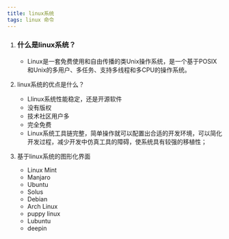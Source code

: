 ```yaml
---
title: linux系统
tags: linux 命令
---
```



1. ### 什么是linux系统？

    - Linux是一套免费使用和自由传播的类Unix操作系统，是一个基于POSIX和Unix的多用户、多任务、支持多线程和多CPU的操作系统。
2. linux系统的优点是什么？
    - Llinux系统性能稳定，还是开源软件
    - 没有版权
    - 技术社区用户多
    - 完全免费
    - Linux系统工具链完整，简单操作就可以配置出合适的开发环境，可以简化开发过程，减少开发中仿真工具的障碍，使系统具有较强的移植性；
3. 基于linux系统的图形化界面
    - Linux Mint
    - Manjaro
    - Ubuntu
    - Solus
    - Debian
    - Arch Linux
    - puppy linux
    - Lubuntu
    - deepin
